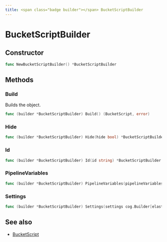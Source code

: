 ```yaml
---
title: <span class="badge builder"></span> BucketScriptBuilder
---
```

# <span class="badge builder"></span> BucketScriptBuilder

## Constructor

```go
func NewBucketScriptBuilder() *BucketScriptBuilder
```
## Methods

### <span class="badge object-method"></span> Build

Builds the object.

```go
func (builder *BucketScriptBuilder) Build() (BucketScript, error)
```

### <span class="badge object-method"></span> Hide

```go
func (builder *BucketScriptBuilder) Hide(hide bool) *BucketScriptBuilder
```

### <span class="badge object-method"></span> Id

```go
func (builder *BucketScriptBuilder) Id(id string) *BucketScriptBuilder
```

### <span class="badge object-method"></span> PipelineVariables

```go
func (builder *BucketScriptBuilder) PipelineVariables(pipelineVariables []cog.Builder[elasticsearch.PipelineVariable]) *BucketScriptBuilder
```

### <span class="badge object-method"></span> Settings

```go
func (builder *BucketScriptBuilder) Settings(settings cog.Builder[elasticsearch.ElasticsearchBucketScriptSettings]) *BucketScriptBuilder
```

## See also

 * <span class="badge object-type-struct"></span> [BucketScript](./object-BucketScript.md)
